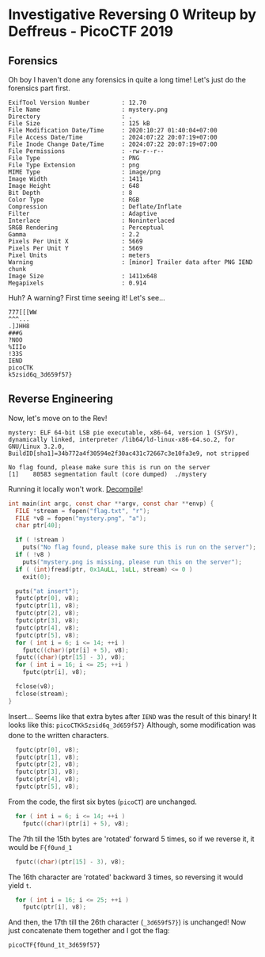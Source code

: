 # Investigative Reversing 0 Writeup by Deffreus - PicoCTF 2019

## Forensics

Oh boy I haven't done any forensics in quite a long time!
Let's just do the forensics part first.

```$ exiftool mystery.png 
ExifTool Version Number         : 12.70
File Name                       : mystery.png
Directory                       : .
File Size                       : 125 kB
File Modification Date/Time     : 2020:10:27 01:40:04+07:00
File Access Date/Time           : 2024:07:22 20:07:19+07:00
File Inode Change Date/Time     : 2024:07:22 20:07:19+07:00
File Permissions                : -rw-r--r--
File Type                       : PNG
File Type Extension             : png
MIME Type                       : image/png
Image Width                     : 1411
Image Height                    : 648
Bit Depth                       : 8
Color Type                      : RGB
Compression                     : Deflate/Inflate
Filter                          : Adaptive
Interlace                       : Noninterlaced
SRGB Rendering                  : Perceptual
Gamma                           : 2.2
Pixels Per Unit X               : 5669
Pixels Per Unit Y               : 5669
Pixel Units                     : meters
Warning                         : [minor] Trailer data after PNG IEND chunk
Image Size                      : 1411x648
Megapixels                      : 0.914
```

Huh?
A warning?
First time seeing it!
Let's see...

```$ strings mystery.png | tail     
777[[[WW
^^^...
.]JHH8
###G
?NOO
%IIIo
!33S
IEND
picoCTK
k5zsid6q_3d659f57}
```

## Reverse Engineering

Now, let's move on to the Rev!

```$ file mystery
mystery: ELF 64-bit LSB pie executable, x86-64, version 1 (SYSV), dynamically linked, interpreter /lib64/ld-linux-x86-64.so.2, for GNU/Linux 3.2.0, BuildID[sha1]=34b772a4f30594e2f30ac431c72667c3e10fa3e9, not stripped
```

```$ ./mystery
No flag found, please make sure this is run on the server
[1]    80583 segmentation fault (core dumped)  ./mystery
```

Running it locally won't work.
[Decompile](https://dogbolt.org/?id=5025aa56-ad28-41a4-93ca-8b269765dc3a#Hex-Rays=179)!

```mystery.c
int main(int argc, const char **argv, const char **envp) {
  FILE *stream = fopen("flag.txt", "r");
  FILE *v8 = fopen("mystery.png", "a");
  char ptr[40];

  if ( !stream )
    puts("No flag found, please make sure this is run on the server");
  if ( !v8 )
    puts("mystery.png is missing, please run this on the server");
  if ( (int)fread(ptr, 0x1AuLL, 1uLL, stream) <= 0 )
    exit(0);

  puts("at insert");
  fputc(ptr[0], v8);
  fputc(ptr[1], v8);
  fputc(ptr[2], v8);
  fputc(ptr[3], v8);
  fputc(ptr[4], v8);
  fputc(ptr[5], v8);
  for ( int i = 6; i <= 14; ++i )
    fputc((char)(ptr[i] + 5), v8);
  fputc((char)(ptr[15] - 3), v8);
  for ( int i = 16; i <= 25; ++i )
    fputc(ptr[i], v8);

  fclose(v8);
  fclose(stream);
}
```

Insert...
Seems like that extra bytes after `IEND` was the result of this binary!
It looks like this: `picoCTKk5zsid6q_3d659f57}`
Although, some modification was done to the written characters.

```mystery.c
  fputc(ptr[0], v8);
  fputc(ptr[1], v8);
  fputc(ptr[2], v8);
  fputc(ptr[3], v8);
  fputc(ptr[4], v8);
  fputc(ptr[5], v8);
```

From the code,
the first six bytes (`picoCT`) are unchanged.

```mystery.c
  for ( int i = 6; i <= 14; ++i )
    fputc((char)(ptr[i] + 5), v8);
```

The 7th till the 15th bytes are 'rotated' forward 5 times,
so if we reverse it,
it would be `F{f0und_1`

```mystery.c
  fputc((char)(ptr[15] - 3), v8);
```
The 16th character are 'rotated' backward 3 times,
so reversing it would yield `t`.

```mystery.c
  for ( int i = 16; i <= 25; ++i )
    fputc(ptr[i], v8);
```

And then,
the 17th till the 26th character (`_3d659f57}`) is unchanged!
Now just concatenate them together and I got the flag:

`picoCTF{f0und_1t_3d659f57}`
